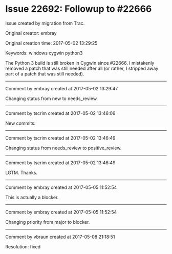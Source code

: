 # Issue 22692: Followup to #22666

Issue created by migration from Trac.

Original creator: embray

Original creation time: 2017-05-02 13:29:25

Keywords: windows cygwin python3

The Python 3 build is still broken in Cygwin since #22666.  I mistakenly removed a patch that was still needed after all (or rather, I stripped away part of a patch that was still needed).


---

Comment by embray created at 2017-05-02 13:29:47

Changing status from new to needs_review.


---

Comment by tscrim created at 2017-05-02 13:46:06

New commits:


---

Comment by tscrim created at 2017-05-02 13:46:49

Changing status from needs_review to positive_review.


---

Comment by tscrim created at 2017-05-02 13:46:49

LGTM. Thanks.


---

Comment by embray created at 2017-05-05 11:52:54

This is actually a blocker.


---

Comment by embray created at 2017-05-05 11:52:54

Changing priority from major to blocker.


---

Comment by vbraun created at 2017-05-08 21:18:51

Resolution: fixed

